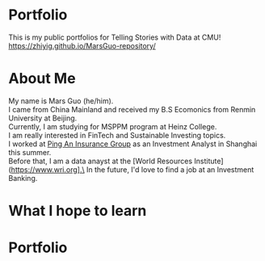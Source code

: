 # Portfolio
This is my public portfolios for Telling Stories with Data at CMU!
https://zhiyig.github.io/MarsGuo-repository/

# About Me
My name is Mars Guo (he/him).\
I came from China Mainland and received my B.S Ecomonics from Renmin University at Beijing.\
Currently, I am studying for MSPPM program at Heinz College.\
I am really interested in FinTech and Sustainable Investing topics.\
I worked at [Ping An Insurance Group](https://group.pingan.com) as an Investment Analyst in Shanghai this summer.\
Before that, I am a data anayst at the [World Resources Institute](https://www.wri.org].\
In the future, I'd love to find a job at an Investment Banking.
# What I hope to learn


# Portfolio
